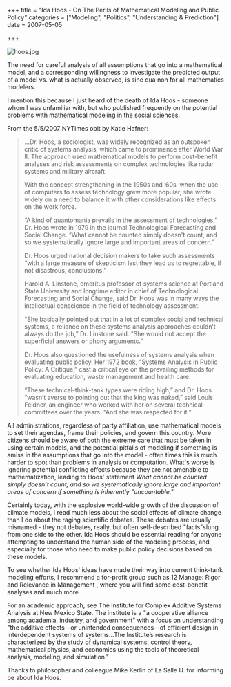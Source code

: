 +++
title = "Ida Hoos - On The Perils of Mathematical Modeling and Public Policy"
categories = ["Modeling", "Politics", "Understanding & Prediction"]
date = 2007-05-05


+++


<img alt="hoos.jpg" src="https://www.fractalog.com/jpg/hoos.jpg" />

The need for careful analysis of all assumptions that go into a mathematical model, and a corresponding willingness to investigate the predicted output of a model vs. what is actually observed, is sine qua non for all mathematics modelers.
         
I mention this because I just heard of the death of Ida Hoos - someone whom I was unfamiliar with, but who published frequently on the potential problems with mathematical modeling in the social sciences.
         
From the 5/5/2007 NYTimes obit by Katie Hafner:
         
<blockquote>    
...Dr. Hoos, a sociologist, was widely recognized as an outspoken critic of systems analysis, which came to prominence after World War II. The approach used mathematical models to perform cost-benefit analyses and risk assessments on complex technologies like radar systems and military aircraft.  
         
 With the concept strengthening in the 1950s and &rsquo;60s, when the use of computers to assess technology grew more popular, she wrote widely on a need to balance it with other considerations like effects on the work force.
          
&ldquo;A kind of quantomania prevails in the assessment of technologies,&rdquo; Dr. Hoos wrote in 1979 in the journal Technological Forecasting and Social Change. &ldquo;What cannot be counted simply doesn't count, and so we systematically ignore large and important areas of concern.&rdquo; 
         
Dr. Hoos urged national decision makers to take such assessments &ldquo;with a large measure of skepticism lest they lead us to regrettable, if not disastrous, conclusions.&rdquo;
         
Harold A. Linstone, emeritus professor of systems science at Portland State University and longtime editor in chief of Technological Forecasting and Social Change, said Dr. Hoos was in many ways the intellectual conscience in the field of technology assessment.
         
 &ldquo;She basically pointed out that in a lot of complex social and technical systems, a reliance on these systems analysis approaches couldn&rsquo;t always do the job,&rdquo; Dr. Linstone said. &ldquo;She would not accept the superficial answers or phony arguments.&rdquo;
         
Dr. Hoos also questioned the usefulness of systems analysis when evaluating public policy. Her 1972 book, &ldquo;Systems Analysis in Public Policy: A Critique,&rdquo; cast a critical eye on the prevailing methods for evaluating education, waste management and health care.
         
&ldquo;These technical-think-tank types were riding high,&rdquo; and Dr. Hoos &ldquo;wasn&rsquo;t averse to pointing out that the king was naked,&rdquo; said Louis Feldner, an engineer who worked with her on several technical committees over the years. &ldquo;And she was respected for it.&rdquo;
     </blockquote>
         
All administrations, regardless of party affiliation, use mathematical models to set their agendas, frame their policies, and govern this country. More citizens should be aware of both the extreme care that must be taken in using certain models, and the potential pitfalls of modeling if something is amiss in the assumptions that go into the model - often times this is much harder to spot than problems in analysis or computation. What's worse is ignoring potential conflicting effects because they are not amenable to mathematization, leading to Hoos' statement <em>What cannot be counted simply doesn&rsquo;t count, and so we systematically ignore large and important areas of concern if something is inherently &quot;uncountable.&quot;</em>
         
Certainly today, with the explosive world-wide growth of the discussion of climate models, I read much less about the social effects of climate change than I do about the raging scientific debates. These debates are usually misnamed - they not debates, really, but often self-described &quot;facts&quot;slung from one side to the other. Ida Hoos should be essential reading for anyone attempting to understand the human side of the modeling process, and especially for those who need to make public policy decisions based on these models.
            
To see whether Ida Hoos' ideas have made their way into current think-tank modeling efforts, I recommend a for-profit group such as 12 Manage: Rigor and Relevance in Management , where you will find some cost-benefit analyses and much more 
        
For an academic approach, see The Institute for Complex Additive Systems Analysis at New Mexico State. The institute is a &quot;a cooperative alliance among academia, industry, and government&quot; with a focus on understanding &quot;the additive effects&mdash;or unintended consequences&mdash;of efficient design in interdependent systems of systems...The Institute&rsquo;s research is characterized by the study of dynamical systems, control theory, mathematical physics, and economics using the tools of theoretical analysis, modeling, and simulation.&quot;
          
Thanks to philosopher and colleague Mike Kerlin of La Salle U. for informing be about Ida Hoos.
